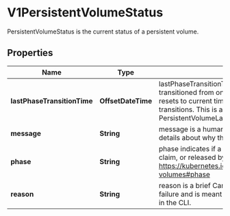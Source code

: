

# V1PersistentVolumeStatus

PersistentVolumeStatus is the current status of a persistent volume.

## Properties

| Name | Type | Description | Notes |
|------------ | ------------- | ------------- | -------------|
|**lastPhaseTransitionTime** | **OffsetDateTime** | lastPhaseTransitionTime is the time the phase transitioned from one to another and automatically resets to current time everytime a volume phase transitions. This is an alpha field and requires enabling PersistentVolumeLastPhaseTransitionTime feature. |  [optional] |
|**message** | **String** | message is a human-readable message indicating details about why the volume is in this state. |  [optional] |
|**phase** | **String** | phase indicates if a volume is available, bound to a claim, or released by a claim. More info: https://kubernetes.io/docs/concepts/storage/persistent-volumes#phase |  [optional] |
|**reason** | **String** | reason is a brief CamelCase string that describes any failure and is meant for machine parsing and tidy display in the CLI. |  [optional] |



